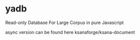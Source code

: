 yadb
====

Read-only Database For Large Corpus in pure Javascript

async version can be found here ksanaforge/ksana-document

